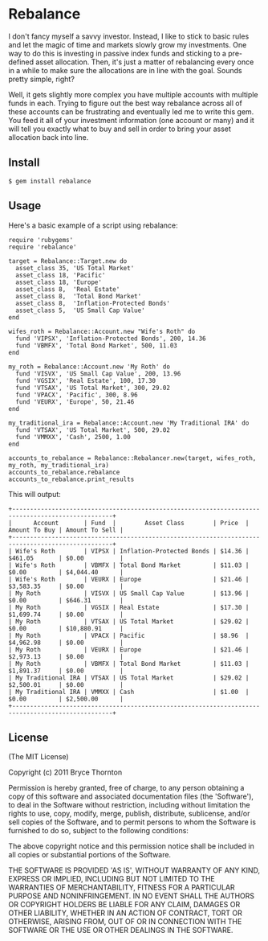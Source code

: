 Rebalance
====

I don't fancy myself a savvy investor.  Instead, I like to stick to basic rules
and let the magic of time and markets slowly grow my investments.  One way to do
this is investing in passive index funds and sticking to a pre-defined asset allocation.
Then, it's just a matter of rebalancing every once in a while to make sure the
allocations are in line with the goal. Sounds pretty simple, right?

Well, it gets slightly more complex you have multiple accounts with multiple funds
in each.  Trying to figure out the best way rebalance across all of these accounts
can be frustrating and eventually led me to write this gem.  You feed it all of your
investment information (one account or many) and it will tell you exactly what to
buy and sell in order to bring your asset allocation back into line.

## Install ####################################################################

    $ gem install rebalance

## Usage ######################################################################

Here's a basic example of a script using rebalance:

    require 'rubygems'
    require 'rebalance'

    target = Rebalance::Target.new do
      asset_class 35, 'US Total Market'
      asset_class 18, 'Pacific'
      asset_class 18, 'Europe'
      asset_class 8,  'Real Estate'
      asset_class 8,  'Total Bond Market'
      asset_class 8,  'Inflation-Protected Bonds'
      asset_class 5,  'US Small Cap Value'
    end

    wifes_roth = Rebalance::Account.new "Wife's Roth" do
      fund 'VIPSX', 'Inflation-Protected Bonds', 200, 14.36
      fund 'VBMFX', 'Total Bond Market', 500, 11.03
    end

    my_roth = Rebalance::Account.new 'My Roth' do
      fund 'VISVX', 'US Small Cap Value', 200, 13.96
      fund 'VGSIX', 'Real Estate', 100, 17.30
      fund 'VTSAX', 'US Total Market', 300, 29.02
      fund 'VPACX', 'Pacific', 300, 8.96
      fund 'VEURX', 'Europe', 50, 21.46
    end

    my_traditional_ira = Rebalance::Account.new 'My Traditional IRA' do
      fund 'VTSAX', 'US Total Market', 500, 29.02
      fund 'VMMXX', 'Cash', 2500, 1.00
    end

    accounts_to_rebalance = Rebalance::Rebalancer.new(target, wifes_roth, my_roth, my_traditional_ira)
    accounts_to_rebalance.rebalance
    accounts_to_rebalance.print_results

This will output:

    +--------------------------------------------------------------------------------------------------+
    |      Account       | Fund  |        Asset Class        | Price  | Amount To Buy | Amount To Sell |
    +--------------------------------------------------------------------------------------------------+
    | Wife's Roth        | VIPSX | Inflation-Protected Bonds | $14.36 | $461.05       | $0.00          |
    | Wife's Roth        | VBMFX | Total Bond Market         | $11.03 | $0.00         | $4,044.40      |
    | Wife's Roth        | VEURX | Europe                    | $21.46 | $3,583.35     | $0.00          |
    | My Roth            | VISVX | US Small Cap Value        | $13.96 | $0.00         | $646.31        |
    | My Roth            | VGSIX | Real Estate               | $17.30 | $1,699.74     | $0.00          |
    | My Roth            | VTSAX | US Total Market           | $29.02 | $0.00         | $10,880.91     |
    | My Roth            | VPACX | Pacific                   | $8.96  | $4,962.98     | $0.00          |
    | My Roth            | VEURX | Europe                    | $21.46 | $2,973.13     | $0.00          |
    | My Roth            | VBMFX | Total Bond Market         | $11.03 | $1,891.37     | $0.00          |
    | My Traditional IRA | VTSAX | US Total Market           | $29.02 | $2,500.01     | $0.00          |
    | My Traditional IRA | VMMXX | Cash                      | $1.00  | $0.00         | $2,500.00      |
    +--------------------------------------------------------------------------------------------------+

## License ###################################################################

(The MIT License)

Copyright (c) 2011 Bryce Thornton

Permission is hereby granted, free of charge, to any person obtaining
a copy of this software and associated documentation files (the
'Software'), to deal in the Software without restriction, including
without limitation the rights to use, copy, modify, merge, publish,
distribute, sublicense, and/or sell copies of the Software, and to
permit persons to whom the Software is furnished to do so, subject to
the following conditions:

The above copyright notice and this permission notice shall be
included in all copies or substantial portions of the Software.

THE SOFTWARE IS PROVIDED 'AS IS', WITHOUT WARRANTY OF ANY KIND,
EXPRESS OR IMPLIED, INCLUDING BUT NOT LIMITED TO THE WARRANTIES OF
MERCHANTABILITY, FITNESS FOR A PARTICULAR PURPOSE AND NONINFRINGEMENT.
IN NO EVENT SHALL THE AUTHORS OR COPYRIGHT HOLDERS BE LIABLE FOR ANY
CLAIM, DAMAGES OR OTHER LIABILITY, WHETHER IN AN ACTION OF CONTRACT,
TORT OR OTHERWISE, ARISING FROM, OUT OF OR IN CONNECTION WITH THE
SOFTWARE OR THE USE OR OTHER DEALINGS IN THE SOFTWARE.
